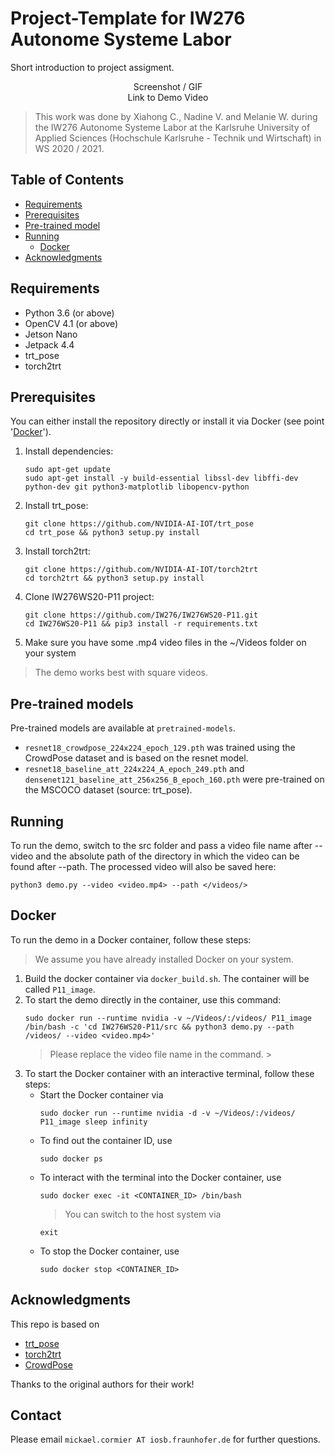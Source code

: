 # Project-Template for IW276 Autonome Systeme Labor

Short introduction to project assigment.

<p align="center">
  Screenshot / GIF <br />
  Link to Demo Video
</p>

> This work was done by Xiahong C., Nadine V. and Melanie W. during the IW276 Autonome Systeme Labor at the Karlsruhe University of Applied Sciences (Hochschule Karlsruhe - Technik und Wirtschaft) in WS 2020 / 2021. 

## Table of Contents

* [Requirements](#requirements)
* [Prerequisites](#prerequisites)
* [Pre-trained model](#pre-trained-model)
* [Running](#running)
   * [Docker](#Docker)
* [Acknowledgments](#acknowledgments)

## Requirements
* Python 3.6 (or above)
* OpenCV 4.1 (or above)
* Jetson Nano
* Jetpack 4.4
* trt_pose
* torch2trt

## Prerequisites
You can either install the repository directly or install it via Docker (see point '[Docker](#Docker)').

1. Install dependencies:
    ```
    sudo apt-get update
    sudo apt-get install -y build-essential libssl-dev libffi-dev python-dev git python3-matplotlib libopencv-python
    ```
2. Install trt_pose:
    ```
    git clone https://github.com/NVIDIA-AI-IOT/trt_pose
    cd trt_pose && python3 setup.py install
    ```
3. Install torch2trt:
    ```
    git clone https://github.com/NVIDIA-AI-IOT/torch2trt
    cd torch2trt && python3 setup.py install
    ```
4. Clone IW276WS20-P11 project:
    ```
    git clone https://github.com/IW276/IW276WS20-P11.git
    cd IW276WS20-P11 && pip3 install -r requirements.txt
    ``` 
5. Make sure you have some .mp4 video files in the ~/Videos folder on your system
  > The demo works best with square videos.

    
## Pre-trained models

Pre-trained models are available at ```pretrained-models```.
* ``resnet18_crowdpose_224x224_epoch_129.pth`` was trained using the CrowdPose dataset and is based on the resnet model.
* ``resnet18_baseline_att_224x224_A_epoch_249.pth`` and ``densenet121_baseline_att_256x256_B_epoch_160.pth`` were pre-trained on the MSCOCO dataset (source: trt_pose).

## Running

To run the demo, switch to the src folder and pass a video file name after --video and the absolute path of the directory in which the video can be found after --path. The processed video will also be saved here:
```
python3 demo.py --video <video.mp4> --path </videos/>
```
## Docker

To run the demo in a Docker container, follow these steps:
> We assume you have already installed Docker on your system.

1. Build the docker container via ```docker_build.sh```. The container will be called ```P11_image```.
2. To start the demo directly in the container, use this command:
    ```
    sudo docker run --runtime nvidia -v ~/Videos/:/videos/ P11_image /bin/bash -c 'cd IW276WS20-P11/src && python3 demo.py --path /videos/ --video <video.mp4>'
    ```
   > Please replace the video file name in the command.
                                                                                                                                                                                                                                                     >
3. To start the Docker container with an interactive terminal, follow these steps:
    * Start the Docker container via
        ```
        sudo docker run --runtime nvidia -d -v ~/Videos/:/videos/ P11_image sleep infinity
        ```
   * To find out the container ID, use
        ```
        sudo docker ps 
        ```
   * To interact with the terminal into the Docker container, use
        ```
        sudo docker exec -it <CONTAINER_ID> /bin/bash 
        ```
     > You can switch to the host system via 
        ```
        exit
        ```                                                                                                                                                                                                                                                                                          
   * To stop the Docker container, use
        ```
        sudo docker stop <CONTAINER_ID>
        ```


## Acknowledgments

This repo is based on
* [trt_pose](https://github.com/NVIDIA-AI-IOT/trt_pose)
* [torch2trt](https://github.com/NVIDIA-AI-IOT/torch2trt)
* [CrowdPose](https://github.com/Jeff-sjtu/CrowdPose)

Thanks to the original authors for their work!

## Contact
Please email `mickael.cormier AT iosb.fraunhofer.de` for further questions.
